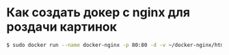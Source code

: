 # Как создать докер с nginx для роздачи картинок
```bash
$ sudo docker run --name docker-nginx -p 80:80 -d -v ~/docker-nginx/html:/usr/share/nginx/html nginx
```
